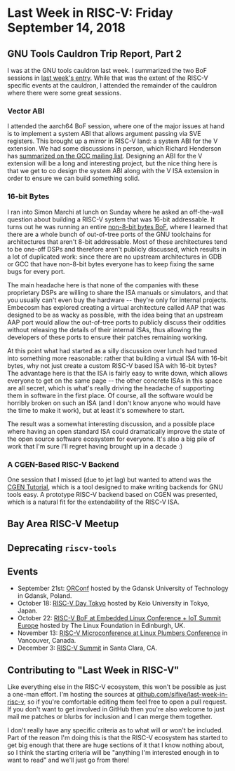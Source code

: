 # Last Week in RISC-V: Friday September 14, 2018

## GNU Tools Cauldron Trip Report, Part 2

I was at the GNU tools cauldron last week.  I summarized the two BoF
sessions in [last week's entry](lwirv-2018-08-31.md).  While that was
the extent of the RISC-V specific events at the cauldron, I attended the
remainder of the cauldron where there were some great sessions.

### Vector ABI

I attended the aarch64 BoF session, where one of the major issues at
hand is to implement a system ABI that allows argument passing via SVE
registers.  This brought up a mirror in RISC-V land: a system ABI for
the V extension.  We had some discussions in person, which Richard
Henderson has [summarized on the GCC mailing
list](https://gcc.gnu.org/ml/gcc/2018-09/msg00037.html).  Designing an
ABI for the V extension will be a long and interesting project, but the
nice thing here is that we get to co design the system ABI along with
the V ISA extension in order to ensure we can build something solid.

### 16-bit Bytes

I ran into Simon Marchi at lunch on Sunday where he asked an
off-the-wall question about building a RISC-V system that was 16-bit
addressable.  It turns out he was running an entire [non-8-bit bytes
BoF](https://gcc.gnu.org/wiki/cauldron2018#non-8-bit-bof), where I
learned that there are a whole bunch of out-of-tree ports of the GNU
toolchains for architectures that aren't 8-bit addressable.  Most of
these architectures tend to be one-off DSPs and therefore aren't
publicly discussed, which results in a lot of duplicated work: since
there are no upstream architectures in GDB or GCC that have non-8-bit
bytes everyone has to keep fixing the same bugs for every port.

The main headache here is that none of the companies with these
proprietary DSPs are willing to share the ISA manuals or simulators, and
that you usually can't even buy the hardware -- they're only for
internal projects.  Embecosm has explored creating a virtual
architecture called AAP that was designed to be as wacky as possible,
with the idea being that an upstream AAP port would allow the
out-of-tree ports to publicly discuss their oddities without releasing
the details of their internal ISAs, thus allowing the developers of
these ports to ensure their patches remaining working.

At this point what had started as a silly discussion over lunch had
turned into something more reasonable: rather that building a virtual
ISA with 16-bit bytes, why not just create a custom RISC-V based ISA
with 16-bit bytes?  The advantage here is that the ISA is fairly easy to
write down, which allows everyone to get on the same page -- the other
concrete ISAs in this space are all secret, which is what's really
driving the headache of supporting them in software in the first place.
Of course, all the software would be horribly broken on such an ISA (and
I don't know anyone who would have the time to make it work), but at
least it's somewhere to start.

The result was a somewhat interesting discussion, and a possible place
where having an open standard ISA could dramatically improve the state
of the open source software ecosystem for everyone.  It's also a big
pile of work that I'm sure I'll regret having brought up in a decade :)

### A CGEN-Based RISC-V Backend

One session that I missed (due to jet lag) but wanted to attend was the
[CGEN Tutorial](https://gcc.gnu.org/wiki/cauldron2018#cgen), which is a
tool designed to make writing backends for GNU tools easy.  A prototype
RISC-V backend based on CGEN was presented, which is a natural fit for
the extendability of the RISC-V ISA.

## Bay Area RISC-V Meetup

## Deprecating `riscv-tools`

## Events

* September 21st: [ORConf](https://orconf.org/) hosted by the Gdansk
  University of Technology in Gdansk, Poland.
* October 18: [RISC-V Day
  Tokyo](https://tmt.knect365.com/risc-v-day-tokyo/) hosted by Keio
  University in Tokyo, Japan.
* October 22: [RISC-V BoF at Embedded Linux Conference + IoT Summit
  Europe](https://events.linuxfoundation.org/events/elc-openiot-europe-2018/)
  hosted by The Linux Foundation in Edinburgh, UK.
* November 13: [RISC-V Microconference at Linux Plumbers
  Conference](https://blog.linuxplumbersconf.org/2018/) in Vancouver,
  Canada.
* December 3: [RISC-V Summit](https://tmt.knect365.com/risc-v-summit/)
  in Santa Clara, CA.

## Contributing to "Last Week in RISC-V"

Like everything else in the RISC-V ecosystem, this won't be possible as
just a one-man effort.  I'm hosting the sources at
[github.com/sifive/last-week-in-risc-v](https://github.com/sifive/last-week-in-risc-v),
so if you're comfortable editing them feel free to open a pull request.
If you don't want to get involved in GitHub then you're also welcome to
just mail me patches or blurbs for inclusion and I can merge them
together.

I don't really have any specific criteria as to what will or won't be
included.  Part of the reason I'm doing this is that the RISC-V
ecosystem has started to get big enough that there are huge sections of
it that I know nothing about, so I think the starting criteria will be
"anything I'm interested enough in to want to read" and we'll just go
from there!

